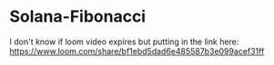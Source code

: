 # Solana-Fibonacci

I don't know if loom video expires but putting in the link here: https://www.loom.com/share/bf1ebd5dad6e485587b3e099acef31ff

